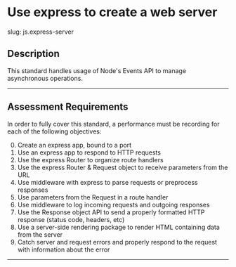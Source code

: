 # Use express to create a web server

slug: js.express-server

## Description
This standard handles usage of Node's Events API to manage asynchronous operations.

---
## Assessment Requirements
In order to fully cover this standard, a performance must be recording for each of the following objectives:

0. Create an express app, bound to a port
1. Use an express app to respond to HTTP requests
2. Use the express Router to organize route handlers
3. Use the express Router & Request object to receive parameters from the URL
4. Use middleware with express to parse requests or preprocess responses
5. Use parameters from the Request in a route handler
6. Use middleware to log incoming requests and outgoing responses
7. Use the Response object API to send a properly formatted HTTP response (status code, headers, etc)
8. Use a server-side rendering package to render HTML containing data from the server
9. Catch server and request errors and properly respond to the request with information about the error

---

